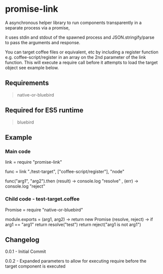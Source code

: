 # promise-link

A asynchronous helper library to run components transparently in a separate process via a promise,

it uses stdin and stdout of the spawned process and JSON.stringify/parse to pass the arguments and response.

You can target coffee files or equivalent, etc by including a register function e.g. coffee-script/register in an array on the 2nd parameter of the link function. This will execute a require call before it attempts to load the target object see example below.

## Requirements

> native-or-bluebird

## Required for ES5 runtime

> bluebird

## Example

### Main code

link = require "promise-link"

func = link "./test-target", ["coffee-script/register"], "node"

func("arg1", "arg2").then (result) ->
  console.log "resolve"
, (err) ->
  console.log "reject"

### Child code - test-target.coffee

Promise = require "native-or-bluebird"

module.exports = (arg1, arg2) ->
  return new Promise (resolve, reject) ->
    if arg1 == "arg1"
      return resolve("test")
    return reject("arg1 is not arg1")


## Changelog

0.0.1 - Initial Commit

0.0.2 - Expanded parameters to allow for executing require before the target component is executed
